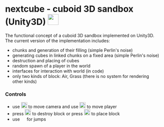 # nextcube - cuboid 3D sandbox (Unity3D) <img src="https://github.com/teacondemns/static.pexty.xyz/blob/main/src/emoji/animated/minecraft.gif?raw=true" height="35"/>
The functional concept of a cuboid 3D sandbox implemented on Unity3D. The current version of the implementation includes:
- chunks and generation of their filling (simple Perlin's noise)
- generating cubes in linked chunks on a fixed area (simple Perlin's noise)
- destruction and placing of cubes
- random spawn of a player in the world
- interfaces for interaction with world (in code)
- only two kinds of block: Air, Grass (there is no system for rendering other kinds)

### Controls
- use <img src="https://github.com/teacondemns/static.pexty.xyz/blob/main/src/icon/controller/mouse.png?raw=true" height="20"/> to move camera and use <img src="https://github.com/teacondemns/static.pexty.xyz/blob/main/src/icon/controller/wasd.png?raw=true" height="20"/> to move player
- press <img src="https://github.com/teacondemns/static.pexty.xyz/blob/main/src/icon/controller/mouse-left.png?raw=true" height="20"/> to destroy block or press <img src="https://github.com/teacondemns/static.pexty.xyz/blob/main/src/icon/controller/mouse-right.png?raw=true" height="20"/> to place block
- use <img src="https://github.com/teacondemns/static.pexty.xyz/blob/main/src/icon/controller/space.png?raw=true" height="15"/> for jumps

